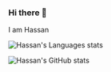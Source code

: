### Hi there 👋

I am Hassan

<!--
**HassanMojab/HassanMojab** is a ✨ _special_ ✨ repository because its `README.md` (this file) appears on your GitHub profile.

Here are some ideas to get you started:

- 🔭 I’m currently working on ...
- 🌱 I’m currently learning ...
- 👯 I’m looking to collaborate on ...
- 🤔 I’m looking for help with ...
- 💬 Ask me about ...
- 📫 How to reach me: ...
- 😄 Pronouns: ...
- ⚡ Fun fact: ...
-->

![Hassan's Languages stats](https://github-readme-stats.vercel.app/api/top-langs/?username=HassanMojab&langs_count=6&theme=github_dark&layout=compact&border_color=30363d&hide=tex)

![Hassan's GitHub stats](https://github-readme-stats.vercel.app/api?username=HassanMojab&show_icons=true&theme=github_dark&border_color=30363d&count_private=true)
